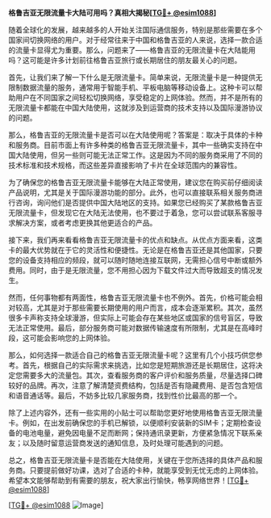 **格鲁吉亚无限流量卡大陆可用吗？真相大揭秘[[TG💪+ @esim1088](https://t.me/s/esim1088)]**

随着全球化的发展，越来越多的人开始关注国际通信服务，特别是那些需要在多个国家间切换网络的用户。对于经常往来于中国和格鲁吉亚的人来说，选择一款合适的流量卡显得尤为重要。那么，问题来了——格鲁吉亚的无限流量卡在大陆能用吗？这可能是许多计划前往格鲁吉亚旅行或长期居住的朋友最关心的问题。

首先，让我们来了解一下什么是无限流量卡。简单来说，无限流量卡是一种提供无限制数据流量的服务，通常用于智能手机、平板电脑等移动设备上。这种卡可以帮助用户在不同国家之间轻松切换网络，享受稳定的上网体验。然而，并不是所有的无限流量卡都能在中国大陆使用，这就涉及到运营商的技术支持以及国际漫游协议的问题。

那么，格鲁吉亚的无限流量卡是否可以在大陆使用呢？答案是：取决于具体的卡种和服务商。目前市面上有许多种类的格鲁吉亚无限流量卡，其中一些确实支持在中国大陆使用，但另一些则可能无法正常工作。这是因为不同的服务商采用了不同的技术标准和技术规格，而这些差异直接影响了卡片在全球范围内的兼容性。

为了确保您的格鲁吉亚无限流量卡能够在大陆正常使用，建议您在购买前仔细阅读产品说明，尤其是关于国际漫游功能的部分。此外，也可以直接联系相关服务商进行咨询，询问他们是否提供中国大陆地区的支持。如果您已经购买了某款格鲁吉亚无限流量卡，但发现它在大陆无法使用，也不要过于着急，您可以尝试联系客服寻求解决方案，或者考虑更换其他更适合的产品。

接下来，我们再来看看格鲁吉亚无限流量卡的优点和缺点。从优点方面来看，这类卡的最大优势就在于它的灵活性和便捷性。无论是在格鲁吉亚还是其他国家，只要您的设备支持相应的频段，就可以随时随地连接互联网，无需担心信号中断或额外费用。同时，由于是无限流量，您不用担心因为下载文件过大而导致超支的情况发生。

然而，任何事物都有两面性，格鲁吉亚无限流量卡也不例外。首先，价格可能会相对较高，尤其是对于那些需要长期使用的用户而言，成本会逐渐累积。其次，虽然很多卡声称支持全球漫游，但实际上可能会存在某些地区或国家的信号盲区，导致无法正常使用。最后，部分服务商可能对数据传输速度有所限制，尤其是在高峰时段，这可能会影响您的上网体验。

那么，如何选择一款适合自己的格鲁吉亚无限流量卡呢？这里有几个小技巧供您参考。首先，根据自己的实际需求来挑选，比如您是短期旅游还是长期居住，这将决定您需要多大的流量包。其次，查看服务商的客户评价和服务质量，尽量选择口碑较好的品牌。再次，注意了解清楚资费结构，包括是否有隐藏费用、是否包含短信和语音通话等。最后，不妨多比较几家服务商，找到性价比最高的那一个。

除了上述内容外，还有一些实用的小贴士可以帮助您更好地使用格鲁吉亚无限流量卡。例如，在出发前确保您的手机已解锁，以便顺利安装新的SIM卡；定期检查设备的电池电量，避免因电量不足而断网；保持通讯录更新，方便紧急情况下联系亲友；以及随时留意运营商发送的通知信息，及时处理可能遇到的问题。

总之，格鲁吉亚无限流量卡是否能在大陆使用，关键在于您所选择的具体产品和服务商。只要提前做好功课，选对了合适的卡种，就能享受到无忧无虑的上网体验。希望本文能够帮助到有需要的朋友，祝大家出行愉快，畅享网络世界！[[TG💪+ @esim1088](https://t.me/s/esim1088)]

[[TG💪+ @esim1088](https://t.me/s/esim1088) ![Image](https://i.postimg.cc/4NQfJmqS/Snipaste-2025-05-13-00-14-12.png)]